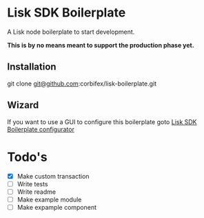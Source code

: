 # Lisk SDK Boilerplate
A Lisk node boilerplate to start development.

**This is by no means meant to support the production phase yet.**

## Installation
git clone git@github.com:corbifex/lisk-boilerplate.git

## Wizard
If you want to use a GUI to configure this boilerplate goto
[Lisk SDK Boilerplate configurator](https://delegate.moosty.com/lisk-sdk-configurator/)


# Todo's
- [x] Make custom transaction
- [ ] Write tests
- [ ] Write readme
- [ ] Make example module
- [ ] Make expample component
